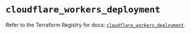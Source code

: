 # `cloudflare_workers_deployment`

Refer to the Terraform Registry for docs: [`cloudflare_workers_deployment`](https://registry.terraform.io/providers/cloudflare/cloudflare/5.7.0/docs/resources/workers_deployment).
